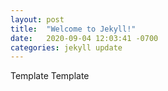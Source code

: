 ```yaml
---
layout: post
title:  "Welcome to Jekyll!"
date:   2020-09-04 12:03:41 -0700
categories: jekyll update
---
```

Template
Template  
